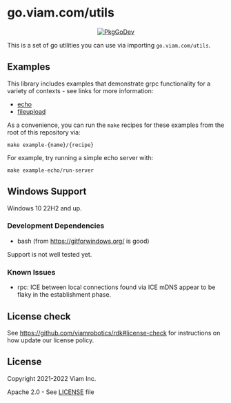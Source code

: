 # go.viam.com/utils

<p align="center">
  <a href="https://pkg.go.dev/go.viam.com/utils"><img src="https://pkg.go.dev/badge/go.viam.com/utils" alt="PkgGoDev"></a>
</a>
</p>


This is a set of go utilities you can use via importing `go.viam.com/utils`. 

## Examples

This library includes examples that demonstrate grpc functionality for a variety of contexts - see links for more information:
* [echo](https://github.com/viamrobotics/goutils/blob/main/rpc/example/echo/README.md)
* [fileupload](https://github.com/viamrobotics/goutils/blob/main/rpc/example/fileupload/README.md)

As a convenience, you can run the `make` recipes for these examples from the root of this repository via:
```
make example-{name}/{recipe}
```

For example, try running a simple echo server with:
```
make example-echo/run-server
```

## Windows Support

Windows 10 22H2 and up.

### Development Dependencies

* bash (from https://gitforwindows.org/ is good)

Support is not well tested yet.

### Known Issues

* rpc: ICE between local connections found via ICE mDNS appear to be flaky in the establishment phase.

## License check

See https://github.com/viamrobotics/rdk#license-check for instructions on how update our license policy.

## License 
Copyright 2021-2022 Viam Inc.

Apache 2.0 - See [LICENSE](https://github.com/viamrobotics/goutils/blob/main/LICENSE) file
